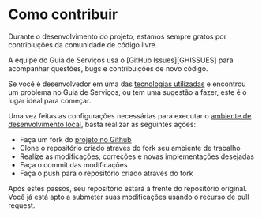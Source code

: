 # Como contribuir

Durante o desenvolvimento do projeto, estamos sempre gratos por contribiuções da comunidade de código livre.

A equipe do Guia de Serviços usa o [GitHub Issues][GHISSUES] para acompanhar questões, bugs e contribuições de novo código.

Se você é desenvolvedor em uma das [tecnologias utilizadas](../desenvolvimento/tecnologias-utilizadas.md) e encontrou um problema no Guia de Serviços, ou tem uma sugestão a fazer, este é o lugar ideal para começar.

Uma vez feitas as configurações necessárias para executar o [ambiente de desenvolvimento local](../desenvolvimento/deploy-local.md), basta realizar as seguintes ações:

- Faça um fork do [projeto no Github](http://github.com/servicosgovbr/guia-de-servicos)
- Clone o repositório criado através do fork seu ambiente de trabalho
- Realize as modificações, correções e novas implementações desejadas
- Faça o commit das modificações
- Faça o push para o repositório criado através do fork

Após estes passos, seu repositório estará à frente do repositório original. Você já está apto a submeter suas modificações usando o recurso de pull request.